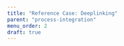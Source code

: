 ```yaml
---
title: "Reference Case: Deeplinking"
parent: "process-integration"
menu_order: 2
draft: true
---
```


